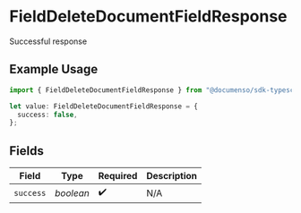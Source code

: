 # FieldDeleteDocumentFieldResponse

Successful response

## Example Usage

```typescript
import { FieldDeleteDocumentFieldResponse } from "@documenso/sdk-typescript/models/operations";

let value: FieldDeleteDocumentFieldResponse = {
  success: false,
};
```

## Fields

| Field              | Type               | Required           | Description        |
| ------------------ | ------------------ | ------------------ | ------------------ |
| `success`          | *boolean*          | :heavy_check_mark: | N/A                |